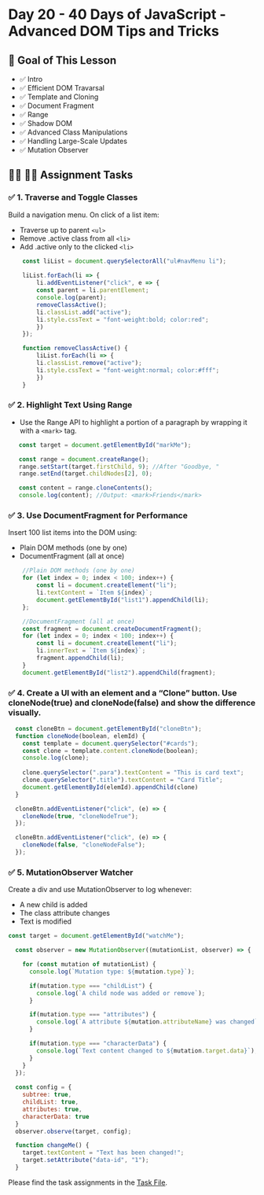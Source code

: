 # Day 20 - 40 Days of JavaScript - Advanced DOM Tips and Tricks

## **🎯 Goal of This Lesson**

- ✅ Intro
- ✅ Efficient DOM Travarsal
- ✅ Template and Cloning
- ✅ Document Fragment
- ✅ Range
- ✅ Shadow DOM
- ✅ Advanced Class Manipulations
- ✅ Handling Large-Scale Updates
- ✅ Mutation Observer

## **👩‍💻 🧑‍💻 Assignment Tasks**

### ✅ 1. Traverse and Toggle Classes

Build a navigation menu. On click of a list item:

- Traverse up to parent `<ul>`
- Remove .active class from all `<li>`
- Add .active only to the clicked `<li>`

```js
    const liList = document.querySelectorAll("ul#navMenu li");
  
    liList.forEach(li => {
        li.addEventListener("click", e => {
        const parent = li.parentElement;
        console.log(parent);
        removeClassActive();
        li.classList.add("active");
        li.style.cssText = "font-weight:bold; color:red";
        })
    });

    function removeClassActive() {
        liList.forEach(li => {
        li.classList.remove("active");
        li.style.cssText = "font-weight:normal; color:#fff";
        })
    }
```


### ✅ 2. Highlight Text Using Range

 - Use the Range API to highlight a portion of a paragraph by wrapping it with a `<mark>` tag.

 ```js
    const target = document.getElementById("markMe");

    const range = document.createRange();
    range.setStart(target.firstChild, 9); //After "Goodbye, "
    range.setEnd(target.childNodes[2], 0);

    const content = range.cloneContents();
    console.log(content); //Output: <mark>Friends</mark>
 ```

 ### ✅ 3. Use DocumentFragment for Performance

Insert 100 list items into the DOM using:

- Plain DOM methods (one by one)
- DocumentFragment (all at once)

```js
    //Plain DOM methods (one by one)
    for (let index = 0; index < 100; index++) {
        const li = document.createElement("li");
        li.textContent = `Item ${index}`;
        document.getElementById("list1").appendChild(li);
    };

    //DocumentFragment (all at once)
    const fragment = document.createDocumentFragment();
    for (let index = 0; index < 100; index++) {
        const li = document.createElement("li");
        li.innerText = `Item ${index}`;
        fragment.appendChild(li);
    }
    document.getElementById("list2").appendChild(fragment);
```

### ✅ 4. Create a UI with an element and a “Clone” button. Use cloneNode(true) and cloneNode(false) and show the difference visually.

```js 
  const cloneBtn = document.getElementById("cloneBtn");
  function cloneNode(boolean, elemId) {
    const template = document.querySelector("#cards");
    const clone = template.content.cloneNode(boolean);
    console.log(clone);
    
    clone.querySelector(".para").textContent = "This is card text";
    clone.querySelector(".title").textContent = "Card Title";
    document.getElementById(elemId).appendChild(clone)
  }

  cloneBtn.addEventListener("click", (e) => { 
    cloneNode(true, "cloneNodeTrue");
  });

  cloneBtn.addEventListener("click", (e) => { 
    cloneNode(false, "cloneNodeFalse");
  });
```

### ✅ 5. MutationObserver Watcher

Create a div and use MutationObserver to log whenever:

- A new child is added
- The class attribute changes
- Text is modified

```js
const target = document.getElementById("watchMe");

  const observer = new MutationObserver((mutationList, observer) => {

    for (const mutation of mutationList) {
      console.log(`Mutation type: ${mutation.type}`);

      if(mutation.type === "childList") {
        console.log(`A child node was added or remove`);
      }

      if(mutation.type === "attributes") {
        console.log(`A attribute ${mutation.attributeName} was changed`);
      }

      if(mutation.type === "characterData") {
        console.log(`Text content changed to ${mutation.target.data}`);
      }
    }
  });
  
  const config = {
    subtree: true,
    childList: true,
    attributes: true,
    characterData: true
  }
  observer.observe(target, config);

  function changeMe() {
    target.textContent = "Text has been changed!";
    target.setAttribute("data-id", "1");
  }
```


Please find the task assignments in the [Task File](./task.md).